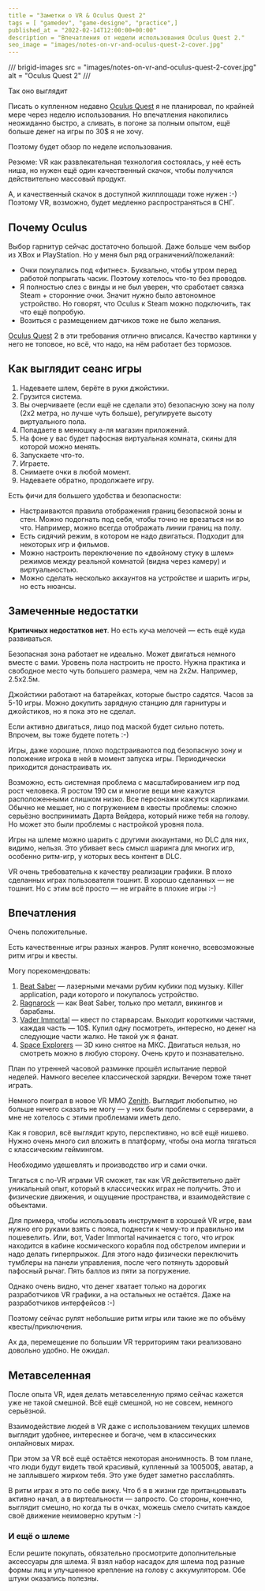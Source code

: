 ```yaml
---
title = "Заметки о VR & Oculus Quest 2"
tags = [ "gamedev", "game-designe", "practice",]
published_at = "2022-02-14T12:00:00+00:00"
description = "Впечатления от недели использования Oculus Quest 2."
seo_image = "images/notes-on-vr-and-oculus-quest-2-cover.jpg"
---
```


/// brigid-images
src = "images/notes-on-vr-and-oculus-quest-2-cover.jpg"
alt = "Oculus Quest 2"
///

Так оно выглядит

Писать о купленном недавно [Oculus Quest](https://www.oculus.com/quest-2/ "Oculus Quest") я не планировал, по крайней мере через неделю использования. Но впечатления накопились неожиданно быстро, а сливать, в погоне за полным опытом, ещё больше денег на игры по 30$ я не хочу.

Поэтому будет обзор по неделе использования.

Резюме: VR как развлекательная технология состоялась, у неё есть ниша, но нужен ещё один качественный скачок, чтобы получился действительно массовый продукт.

А, и качественный скачок в доступной жилплощади тоже нужен :-) Поэтому VR, возможно, будет медленно распространяться в СНГ.

<!-- more -->

## Почему Oculus

Выбор гарнитур сейчас достаточно большой. Даже больше чем выбор из XBox и PlayStation. Но у меня был ряд ограничений/пожеланий:

- Очки покупались под «фитнес». Буквально, чтобы утром перед работой попрыгать часик. Поэтому хотелось что-то без проводов.
- Я полностью слез с винды и не был уверен, что сработает связка Steam + сторонние очки. Значит нужно было автономное устройство. Но говорят, что Oculus к Steam можно подключить, так что ещё попробую.
- Возиться с размещением датчиков тоже не было желания.

[Oculus Quest](https://www.oculus.com/quest-2/) 2 в эти требования отлично вписался. Качество картинки у него не топовое, но всё, что надо, на нём работает без тормозов.

## Как выглядит сеанс игры

1. Надеваете шлем, берёте в руки джойстики.
2. Грузится система.
3. Вы очерчиваете (если ещё не сделали это) безопасную зону на полу (2x2 метра, но лучше чуть больше), регулируете высоту виртуального пола.
4. Попадаете в менюшку а-ля магазин приложений.
5. На фоне у вас будет пафосная виртуальная комната, скины для которой можно менять.
6. Запускаете что-то.
7. Играете.
8. Снимаете очки в любой момент.
9. Надеваете обратно, продолжаете игру.

Есть фичи для большего удобства и безопасности:

- Настраиваются правила отображения границ безопасной зоны и стен. Можно подогнать под себя, чтобы точно не врезаться ни во что. Например, можно всегда отображать линии границ на полу.
- Есть сидячий режим, в котором не надо двигаться. Подходит для некоторых игр и фильмов.
- Можно настроить переключение по «двойному стуку в шлем» режимов между реальной комнатой (видна через камеру) и виртуальностью.
- Можно сделать несколько аккаунтов на устройстве и шарить игры, но есть нюансы.

## Замеченные недостатки

**Критичных недостатков нет**. Но есть куча мелочей — есть ещё куда развиваться.

Безопасная зона работает не идеально. Может двигаться немного вместе с вами. Уровень пола настроить не просто. Нужна практика и свободное место чуть большего размера, чем на 2x2м. Например, 2.5x2.5м.

Джойстики работают на батарейках, которые быстро садятся. Часов за 5-10 игры. Можно докупить зарядную станцию для гарнитуры и джойстиков, но я пока это не сделал.

Если активно двигаться, лицо под маской будет сильно потеть. Впрочем, вы тоже будете потеть :-)

Игры, даже хорошие, плохо подстраиваются под безопасную зону и положение игрока в ней в момент запуска игры. Периодически приходится донастраивать их.

Возможно, есть системная проблема с масштабированием игр под рост человека. Я ростом 190 см и многие вещи мне кажутся расположенными слишком низко. Все персонажи кажутся карликами. Обычно не мешает, но с погружением в квесты проблемы: сложно серьёзно воспринимать Дарта Вейдера, который ниже тебя на голову.  Но может это были проблемы с настройкой уровня пола.

Игры на шлеме можно шарить с другими аккаунтами, но DLC для них, видимо, нельзя. Это убивает весь смысл шаринга для многих игр, особенно ритм-игр, у которых весь контент в DLC.

VR очень требовательна к качеству реализации графики. В плохо сделанных играх пользователя тошнит. В хорошо сделанных — не тошнит. Но с этим всё просто — не играйте в плохие игры :-)

## Впечатления

Очень положительные.

Есть качественные игры разных жанров. Рулят конечно, всевозможные ритм игры и квесты.

Могу порекомендовать:

1. [Beat Saber](https://beatsaber.com/) — лазерными мечами рубим кубики под музыку. Killer application, ради которого и покупалось устройство.
2. [Ragnarock](https://www.ragnarock-vr.com/home) — как Beat Saber, только про металл, викингов и барабаны.
3. [Vader Immortal](https://www.oculus.com/vader-immortal/) — квест по старварсам. Выходит короткими частями, каждая часть — 10$. Купил одну посмотреть, интересно, но денег на следующие части жалко. Не такой уж я фанат.
4. [Space Explorers](https://www.oculus.com/experiences/quest/3006696236087408/) — 3D кино снятое на МКС. Двигаться нельзя, но смотреть можно в любую сторону. Очень круто и познавательно.

План по утренней часовой разминке прошёл испытание первой неделей. Намного веселее классической зарядки. Вечером тоже тянет играть.

Немного поиграл в новое VR MMO [Zenith](https://zenithmmo.com/). Выглядит любопытно, но больше ничего сказать не могу — у них были проблемы с серверами, а мне не хотелось с этими проблемами иметь дело.

Как я говорил, всё выглядит круто, перспективно, но всё ещё нишево. Нужно очень много сил вложить в платформу, чтобы она могла тягаться с классическим геймингом.

Необходимо удешевлять и производство игр и сами очки.

Тягаться с no-VR играми VR сможет, так как VR действительно даёт уникальный опыт, который в классических играх не получить. Это и физические движения, и ощущение пространства, и взаимодействие с объектами.

Для примера, чтобы использовать инструмент в хорошей VR игре, вам нужно его руками взять с пояса, поднести к чему-то и правильно им пошевелить. Или, вот, Vader Immortal начинается с того, что игрок находится в кабине космического корабля под обстрелом империи и надо делать гиперпрыжок. Для этого надо физически переключить тумблеры на панели управления, после чего потянуть здоровый пафосный рычаг. Пять баллов из пяти за погружение.

Однако очень видно, что денег хватает только на дорогих разработчиков VR графики, а на остальных не остаётся. Даже на разработчиков интерфейсов :-)

Поэтому сейчас рулят небольшие ритм игры или такие же по объёму квесты/приключения.

Ах да, перемещение по большим VR территориям таки реализовано довольно удобно. Не ожидал.

## Метавселенная

После опыта VR, идея делать метавселенную прямо сейчас кажется уже не такой смешной. Всё ещё смешной, но не совсем, немного серьёзной.

Взаимодействие людей в VR даже с использованием текущих шлемов выглядит удобнее, интереснее и богаче, чем в классических онлайновых мирах.

При этом за VR всё ещё остаётся некоторая анонимность. В том плане, что люди будут видеть твой красивый, купленный за 100500$, аватар, а не заплывшего жирком тебя. Это уже будет заметно расслаблять.

В ритм играх я это по себе вижу. Что б я в жизни где пританцовывать активно начал, а в виртеальности — запросто. Со стороны, конечно, выглядит смешно, но когда ты в очках, можешь смело считать каждое своё движение неимоверно крутым :-)

### И ещё о шлеме

Если решите покупать, обязательно просмотрите дополнительные аксессуары для шлема. Я взял набор насадок для шлема под разные формы лиц и улучшенное крепление на голову с аккумулятором. Обе штуки оказались полезны.
